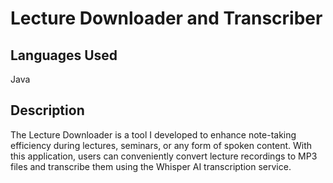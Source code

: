 # Lecture Downloader and Transcriber

## Languages Used
Java

## Description

The Lecture Downloader is a tool I developed to enhance note-taking efficiency during lectures, seminars, or any form of spoken content. With this application, users can conveniently convert lecture recordings to MP3 files and transcribe them using the Whisper AI transcription service.

